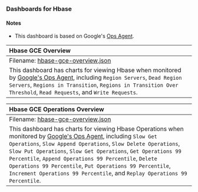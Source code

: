 ### Dashboards for Hbase

#### Notes

- This dashboard is based on Google's [Ops Agent](https://cloud.google.com/stackdriver/docs/solutions/agents/ops-agent).


|Hbase GCE Overview|
|:------------------|
|Filename: [hbase-gce-overview.json](hbase-gce-overview.json)|
|This dashboard has charts for viewing Hbase when monitored by [Google's Ops Agent](https://cloud.google.com/stackdriver/docs/solutions/agents/ops-agent/third-party/hbase#monitored-metrics), including `Region Servers`, `Dead Region Servers`, `Regions in Transition`, `Regions in Transition Over Threshold`, `Read Requests`, and `Write Requests`. |

|Hbase GCE Operations Overview|
|:------------------|
|Filename: [hbase-gce-overview.json](hbase-gce-overview.json)|
|This dashboard has charts for viewing Hbase Operations when monitored by [Google's Ops Agent](https://cloud.google.com/stackdriver/docs/solutions/agents/ops-agent/third-party/hbase#monitored-metrics), including `Slow Get Operations`, `Slow Append Operations`, `Slow Delete Operations`, `Slow Put Operations`, `Slow Get Operations`, `Get Operations 99 Percentile`, `Append Operations 99 Percentile`, `Delete Operations 99 Percentile`, `Put Operations 99 Percentile`, `Increment Operations 99 Percentile`, and `Replay Operations 99 Percentile`. |